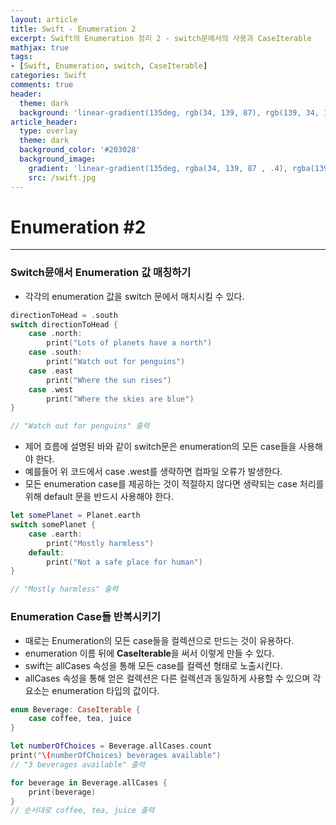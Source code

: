 ```yaml
---
layout: article
title: Swift - Enumeration 2
excerpt: Swift의 Enumeration 정리 2 - switch문에서의 사용과 CaseIterable
mathjax: true
tags:
- [Swift, Enumeration, switch, CaseIterable]
categories: Swift
comments: true
header:
  theme: dark
  background: 'linear-gradient(135deg, rgb(34, 139, 87), rgb(139, 34, 139))'
article_header:
  type: overlay
  theme: dark
  background_color: '#203028'
  background_image:
    gradient: 'linear-gradient(135deg, rgba(34, 139, 87 , .4), rgba(139, 34, 139, .4))'
    src: /swift.jpg
---
```


#  Enumeration #2

---

### Switch뮨애서 Enumeration 값 매칭하기

- 각각의 enumeration 값을 switch 문에서 매치시킬 수 있다.

```swift
directionToHead = .south
switch directionToHead {
	case .north:
		print("Lots of planets have a north")
	case .south:
		print("Watch out for penguins")
	case .east
		print("Where the sun rises")
	case .west
		print("Where the skies are blue")
}

// "Watch out for penguins" 출력
```

- 제어 흐름에 설명된 바와 같이 switch문은 enumeration의 모든 case들을 사용해야 한다.
- 예를들어 위 코드에서 case .west를 생략하면 컴파일 오류가 발생한다.
- 모든 enumeration case를 제공하는 것이 적절하지 않다면 생략되는 case 처리를 위해 default 문을 반드시 사용해야 한다.

```swift
let somePlanet = Planet.earth
switch somePlanet {
	case .earth:
		print("Mostly harmless")
	default:
		print("Not a safe place for human")
}

// "Mostly harmless" 출력
```


### Enumeration Case들 반복시키기

- 때로는 Enumeration의 모든 case들을 컬렉션으로 만드는 것이 유용하다.
- enumeration 이름 뒤에 **CaseIterable**을 써서 이렇게 만들 수 있다.
- swift는 allCases 속성을 통해 모든 case를 컬렉션 형태로 노출시킨다.
- allCases 속성을 통해 얻은 컬렉션은 다른 컬렉션과 동일하게 사용할 수 있으며 각 요소는 enumeration 타입의 값이다.

```swift
enum Beverage: CaseIterable {
	case coffee, tea, juice
}

let numberOfChoices = Beverage.allCases.count
print("\(numberOfChoices) beverages available")
// "3 beverages available" 출력

for beverage in Beverage.allCases {
	print(beverage)
}
// 순서대로 coffee, tea, juice 출력
```
